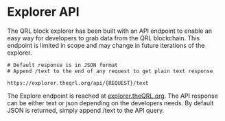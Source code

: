 # Explorer API 

The QRL block explorer has been built with an API endpoint to enable an easy way for developers to grab data from the QRL blockchain. This endpoint is limited in scope and may change in future iterations of the explorer.


```
# Default response is in JSON format
# Append /text to the end of any request to get plain text response

https://explorer.theqrl.org/api/{REQUEST}/text
```

<aside class="success">
The Explore endpoint is reached at <a href="https://explorer.theqrl.org/">explorer.theQRL.org</a>. The API response can be either text or json depending on the developers needs. By default JSON is returned, simply append /text to the API query.
</aside>


## 


